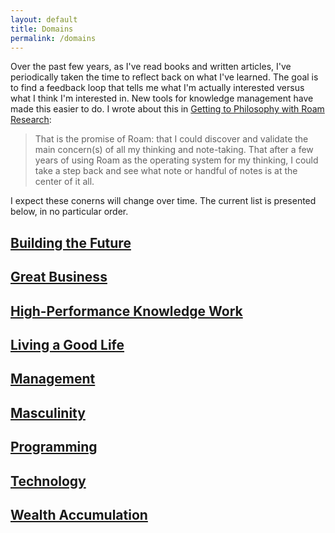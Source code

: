 ```yaml
---
layout: default
title: Domains
permalink: /domains
---
```


Over the past few years, as I've read books and written articles, I've periodically taken the time to reflect back on what I've learned. The goal is to find a feedback loop that tells me what I'm actually interested versus what I think I'm interested in. New tools for knowledge management have made this easier to do. I wrote about this in [Getting to Philosophy with Roam Research](/getting-to-philosophy-with-roam-research):

> That is the promise of Roam: that I could discover and validate the main concern(s) of all my thinking and note-taking. That after a few years of using Roam as the operating system for my thinking, I could take a step back and see what note or handful of notes is at the center of it all.

I expect these conerns will change over time. The current list is presented below, in no particular order.

## [Building the Future](/building-the-future)

## [Great Business](/great-business)

## [High-Performance Knowledge Work](/high-performance-knowledge-work)

## [Living a Good Life](/living-a-good-life)

## [Management](/management)

## [Masculinity](/masculinity)

## [Programming](/programming)

## [Technology](/technology)

## [Wealth Accumulation](/wealth-accumulation)